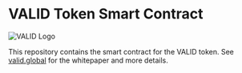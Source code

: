 # VALID Token Smart Contract

![VALID Logo](https://static.valid.global/github-banner.png)

This repository contains the smart contract for the VALID token. See
[valid.global](https://valid.global) for the whitepaper and more details.
